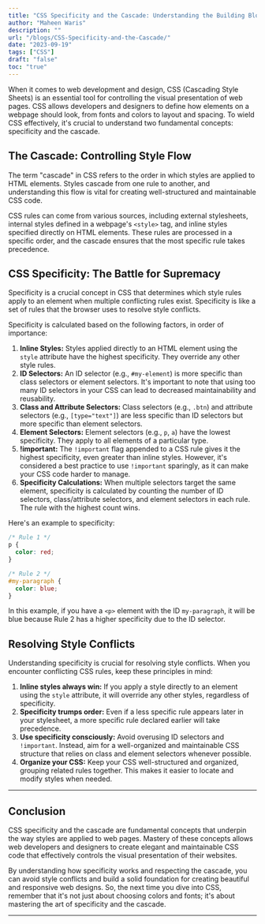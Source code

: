 ```yaml
---
title: "CSS Specificity and the Cascade: Understanding the Building Blocks of Style"
author: "Maheen Waris"
description: ""
url: "/blogs/CSS-Specificity-and-the-Cascade/"
date: "2023-09-19"
tags: ["CSS"]
draft: "false"
toc: "true"
---
```


When it comes to web development and design, CSS (Cascading Style Sheets) is an essential tool for controlling the visual presentation of web pages. CSS allows developers and designers to define how elements on a webpage should look, from fonts and colors to layout and spacing. To wield CSS effectively, it's crucial to understand two fundamental concepts: specificity and the cascade.

## The Cascade: Controlling Style Flow

The term "cascade" in CSS refers to the order in which styles are applied to HTML elements. Styles cascade from one rule to another, and understanding this flow is vital for creating well-structured and maintainable CSS code.

CSS rules can come from various sources, including external stylesheets, internal styles defined in a webpage's `<style>` tag, and inline styles specified directly on HTML elements. These rules are processed in a specific order, and the cascade ensures that the most specific rule takes precedence.

## CSS Specificity: The Battle for Supremacy

Specificity is a crucial concept in CSS that determines which style rules apply to an element when multiple conflicting rules exist. Specificity is like a set of rules that the browser uses to resolve style conflicts.

Specificity is calculated based on the following factors, in order of importance:

1. **Inline Styles:** Styles applied directly to an HTML element using the `style` attribute have the highest specificity. They override any other style rules.
2. **ID Selectors:** An ID selector (e.g., `#my-element`) is more specific than class selectors or element selectors. It's important to note that using too many ID selectors in your CSS can lead to decreased maintainability and reusability.
3. **Class and Attribute Selectors:** Class selectors (e.g., `.btn`) and attribute selectors (e.g., `[type="text"]`) are less specific than ID selectors but more specific than element selectors.
4. **Element Selectors:** Element selectors (e.g., `p`, `a`) have the lowest specificity. They apply to all elements of a particular type.
5. **!important:** The `!important` flag appended to a CSS rule gives it the highest specificity, even greater than inline styles. However, it's considered a best practice to use `!important` sparingly, as it can make your CSS code harder to manage.
6. **Specificity Calculations:** When multiple selectors target the same element, specificity is calculated by counting the number of ID selectors, class/attribute selectors, and element selectors in each rule. The rule with the highest count wins.

Here's an example to specificity:

```css
/* Rule 1 */
p {
  color: red;
}

/* Rule 2 */
#my-paragraph {
  color: blue;
}
```

In this example, if you have a `<p>` element with the ID `my-paragraph`, it will be blue because Rule 2 has a higher specificity due to the ID selector.

## Resolving Style Conflicts

Understanding specificity is crucial for resolving style conflicts. When you encounter conflicting CSS rules, keep these principles in mind:

1. **Inline styles always win:** If you apply a style directly to an element using the `style` attribute, it will override any other styles, regardless of specificity.
2. **Specificity trumps order:** Even if a less specific rule appears later in your stylesheet, a more specific rule declared earlier will take precedence.
3. **Use specificity consciously:** Avoid overusing ID selectors and `!important`. Instead, aim for a well-organized and maintainable CSS structure that relies on class and element selectors whenever possible.
4. **Organize your CSS:** Keep your CSS well-structured and organized, grouping related rules together. This makes it easier to locate and modify styles when needed.

<hr>

## Conclusion

CSS specificity and the cascade are fundamental concepts that underpin the way styles are applied to web pages. Mastery of these concepts allows web developers and designers to create elegant and maintainable CSS code that effectively controls the visual presentation of their websites.

By understanding how specificity works and respecting the cascade, you can avoid style conflicts and build a solid foundation for creating beautiful and responsive web designs. So, the next time you dive into CSS, remember that it's not just about choosing colors and fonts; it's about mastering the art of specificity and the cascade.

<script src="https://utteranc.es/client.js"
        repo="maheenwaris/Website"
        issue-term="pathname"
        theme="github-dark"
        crossorigin="anonymous"
        async>
</script>

---
